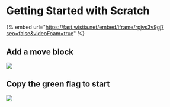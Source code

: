 # Getting Started with Scratch



{% embed url="https://fast.wistia.net/embed/iframe/rpjvs3v9gj?seo=false&videoFoam=true" %}

## Add a move block

![](https://scratch.mit.edu/static/assets/45353905cf166ce2cb04d16a217a8d4e.gif)



## Copy the green flag to start

![](https://scratch.mit.edu/static/assets/f3eebf3dbf52d3ba97c9176807aa32ad.gif)





